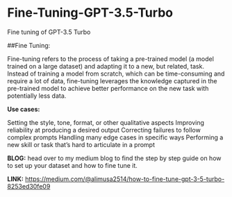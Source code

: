 # Fine-Tuning-GPT-3.5-Turbo
Fine tuning of GPT-3.5 Turbo

##Fine Tuning:

Fine-tuning refers to the process of taking a pre-trained model (a model trained on a large dataset) and adapting it to a new, but related, task. Instead of training a model from scratch, which can be time-consuming and require a lot of data, fine-tuning leverages the knowledge captured in the pre-trained model to achieve better performance on the new task with potentially less data.

**Use cases:**

Setting the style, tone, format, or other qualitative aspects
Improving reliability at producing a desired output
Correcting failures to follow complex prompts
Handling many edge cases in specific ways
Performing a new skill or task that’s hard to articulate in a prompt

**BLOG:**
head over to my medium blog to find the step by step guide on how to set up your dataset and how to fine tune it.

**LINK:** https://medium.com/@alimusa2514/how-to-fine-tune-gpt-3-5-turbo-8253ed30fe09
